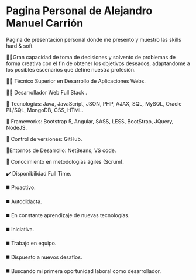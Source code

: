 # Pagina Personal de Alejandro Manuel Carrión
Pagina de presentación personal donde me presento y muestro las skills hard & soft


🕵️‍♂️Gran capacidad de toma de decisiones y solvento de problemas de forma creativa con el fin de obtener los objetivos deseados, adaptandome a los posibles escenarios que define nuestra profesión. 


👨‍🎓 Técnico Superior en Desarrollo de Aplicaciones Webs.

👨‍🎓 Desarrollador Web Full Stack .


🧰 Tecnologías: Java, JavaScript, JSON, PHP, AJAX, SQL, MySQL, Oracle PL/SQL, MongoDB, CSS, HTML.

🧰 Frameworks: Bootstrap 5, Angular, SASS, LESS, BootStrap, JQuery, NodeJS.

🧰 Control de versiones: GitHub.

🧰Entornos de Desarrollo: NetBeans, VS code.

🧰 Conocimiento en metodologías ágiles (Scrum).



✔️ Disponibilidad Full Time.



◼️ Proactivo.

◼️ Autodidacta.

◼️ En constante aprendizaje de nuevas tecnologías.

◼️ Iniciativa.

◼️ Trabajo en equipo.

◼️ Dispuesto a nuevos desafíos.

◼️ Buscando mi primera oportunidad laboral como desarrollador.

